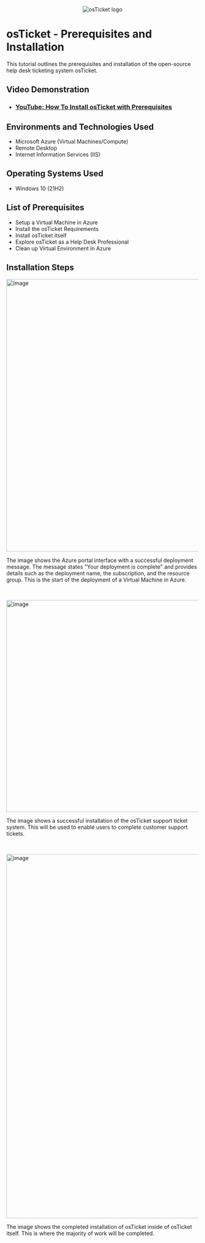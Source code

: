<p align="center">
<img src="https://i.imgur.com/Clzj7Xs.png" alt="osTicket logo"/>
</p>

<h1>osTicket - Prerequisites and Installation</h1>
This tutorial outlines the prerequisites and installation of the open-source help desk ticketing system osTicket.<br />


<h2>Video Demonstration</h2>

- ### [YouTube: How To Install osTicket with Prerequisites](https://www.youtube.com)

<h2>Environments and Technologies Used</h2>

- Microsoft Azure (Virtual Machines/Compute)
- Remote Desktop
- Internet Information Services (IIS)

<h2>Operating Systems Used </h2>

- Windows 10</b> (21H2)

<h2>List of Prerequisites</h2>

- Setup a Virtual Machine in Azure
- Install the osTicket Requirements
- Install osTicket itself
- Explore  osTicket as a Help Desk Professional
- Clean up Virtual Environment in Azure

<h2>Installation Steps</h2>

<img width="707" height="714" alt="image" src="https://github.com/user-attachments/assets/73b753f8-bde7-4ca1-a6bf-0843a69864d5" />
<p>

</p>
<p>
The image shows the Azure portal interface with a successful deployment message. The message states "Your deployment is complete" and provides details such as the deployment name, the subscription, and the resource group. This is the start of the deployment of a Virtual Machine in Azure.
</p>
<br />

<p>
<img width="723" height="555" alt="image" src="https://github.com/user-attachments/assets/766c802f-8c20-4a09-9d16-d0c8b3ded216" />

</p>
<p>
The image shows a successful installation of the osTicket support ticket system. This will be used to enable users to complete customer support tickets.
</p>
<br />

<p><img width="864" height="954" alt="image" src="https://github.com/user-attachments/assets/70f50529-3fce-4d84-89a8-c50e7104c1aa" />

</p>
<p>
The image shows the completed installation of osTicket inside of osTicket itself. This is where the majority of work will be completed.
</p>
<br />
